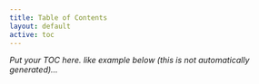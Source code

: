 ```yaml
---
title: Table of Contents
layout: default
active: toc
---
```


<em> Put your TOC here. like example below  (this is not automatically generated)...</em>
